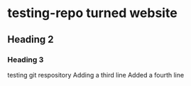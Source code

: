 # testing-repo turned website
## Heading 2
### Heading 3

testing git respository
Adding a third line
Added a fourth line
